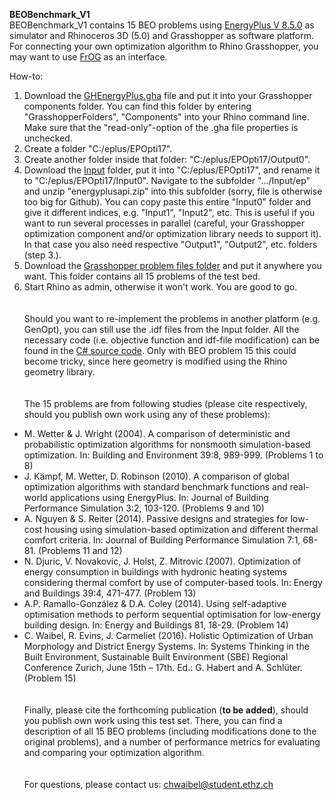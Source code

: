 **BEOBenchmark_V1**\
BEOBenchmark_V1 contains 15 BEO problems using [EnergyPlus V 8.5.0](https://github.com/NREL/EnergyPlus/releases/tag/v8.5.0) as simulator and Rhinoceros 3D (5.0) and Grasshopper as software platform. For connecting your own optimization algorithm to Rhino Grasshopper, you may want to use [FrOG](https://github.com/Tomalwo/FrOG) as an interface. 

How-to:

1. Download the [GHEnergyPlus.gha](../BEOBenchmark_V1/GHEnergyPlus.gha) file and put it into your Grasshopper components folder. You can find this folder by entering "GrasshopperFolders", "Components" into your Rhino command line. Make sure that the "read-only"-option of the .gha file properties is unchecked.
2. Create a folder "C:/eplus/EPOpti17". 
3. Create another folder inside that folder: "C:/eplus/EPOpti17/Output0".
4. Download the [Input](../BEOBenchmark_V1/Input) folder, put it into "C:/eplus/EPOpti17", and rename it to "C:/eplus/EPOpti17/Input0". Navigate to the subfolder ".../Input/ep" and unzip "energyplusapi.zip" into this subfolder (sorry, file is otherwise too big for Github). You can copy paste this entire "Input0" folder and give it different indices, e.g. "Input1", "Input2", etc. This is useful if you want to run several processes in parallel (careful, your Grasshopper optimization component and/or optimization library needs to support it). In that case you also need respective "Output1", "Output2", etc. folders (step 3.).
5. Download the [Grasshopper problem files folder](../BEOBenchmark_V1/Grasshopper) and put it anywhere you want. This folder contains all 15 problems of the test bed.
6. Start Rhino as admin, otherwise it won't work. You are good to go.
\
\
\
Should you want to re-implement the problems in another platform (e.g. GenOpt), you can still use the .idf files from the Input folder. All the necessary code (i.e. objective function and idf-file modification) can be found in the [C# source code](../BEOBenchmark_V1/Sourcecode). Only with BEO problem 15 this could become tricky, since here geometry is modified using the Rhino geometry library.
\
\
\
The 15 problems are from following studies (please cite respectively, should you publish own work using any of these problems): 
* M. Wetter & J. Wright (2004). A comparison of deterministic and probabilistic optimization algorithms for nonsmooth simulation-based optimization. In: Building and Environment 39:8, 989-999. (Problems 1 to 8)
* J. Kämpf, M. Wetter, D. Robinson (2010). A comparison of global optimization algorithms with standard benchmark functions and real-world applications using EnergyPlus. In: Journal of Building Performance Simulation 3:2, 103-120. (Problems 9 and 10)
* A. Nguyen & S. Reiter (2014). Passive designs and strategies for low-cost housing using simulation-based optimization and different thermal comfort criteria. In: Journal of Building Performance Simulation 7:1, 68-81. (Problems 11 and 12)
* N. Djuric, V. Novakovic, J. Holst, Z. Mitrovic (2007). Optimization of energy consumption in buildings with hydronic heating systems considering thermal comfort by use of computer-based tools. In: Energy and Buildings 39:4, 471-477. (Problem 13)
* A.P. Ramallo-González & D.A. Coley (2014). Using self-adaptive optimisation methods to perform sequential optimisation for low-energy building design. In: Energy and Buildings 81, 18-29. (Problem 14)
* C. Waibel, R. Evins, J. Carmeliet (2016). Holistic Optimization of Urban Morphology and District Energy Systems. In: Systems Thinking in the Built Environment, Sustainable Built Environment (SBE) Regional Conference Zurich, June 15th – 17th. Ed.: G. Habert and A. Schlüter. (Problem 15)
\
\
\
Finally, please cite the forthcoming publication (**to be added**), should you publish own work using this test set. There, you can find a description of all 15 BEO problems (including modifications done to the original problems), and a number of performance metrics for evaluating and comparing your optimization algorithm.
\
\
\
For questions, please contact us: chwaibel@student.ethz.ch

